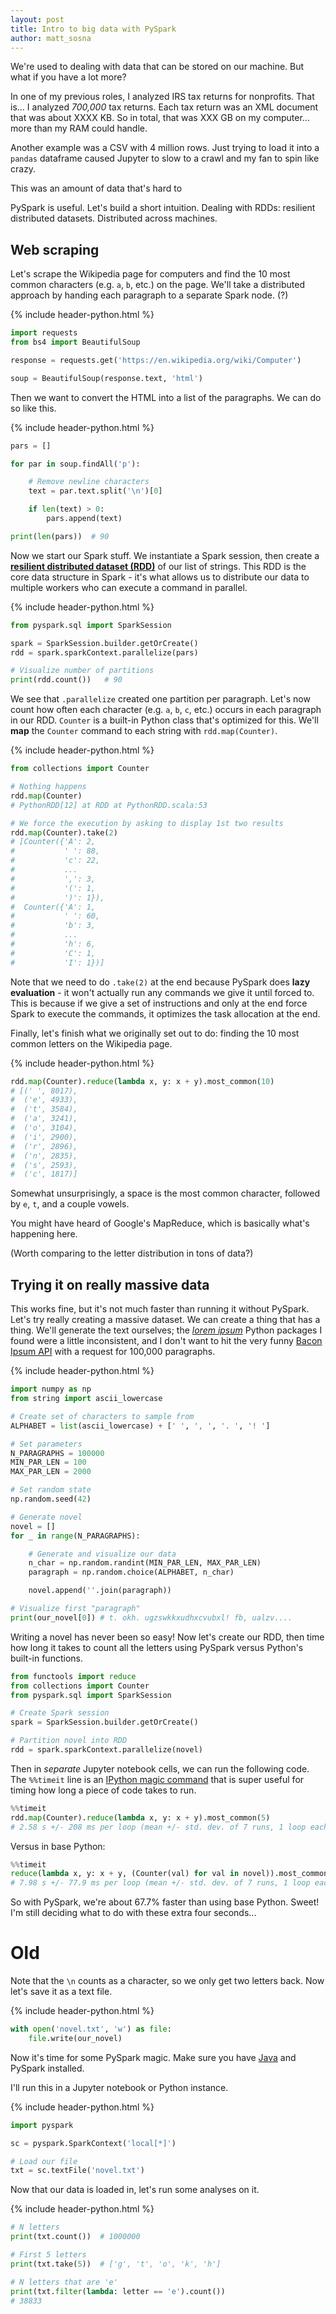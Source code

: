 ```yaml
---
layout: post
title: Intro to big data with PySpark
author: matt_sosna
---
```



We're used to dealing with data that can be stored on our machine. But what if you have a lot more?

In one of my previous roles, I analyzed IRS tax returns for nonprofits. That is... I analyzed _700,000_ tax returns. Each tax return was an XML document that was about XXXX KB. So in total, that was XXX GB on my computer... more than my RAM could handle.

Another example was a CSV with 4 million rows. Just trying to load it into a `pandas` dataframe caused Jupyter to slow to a crawl and my fan to spin like crazy.



 This was an amount of data that's hard to

PySpark is useful. Let's build a short intuition. Dealing with RDDs: resilient distributed datasets. Distributed across machines.


## Web scraping
Let's scrape the Wikipedia page for computers and find the 10 most common characters (e.g. `a`, `b`, etc.) on the page. We'll take a distributed approach by handing each paragraph to a separate Spark node. (?)

{% include header-python.html %}
```python
import requests
from bs4 import BeautifulSoup

response = requests.get('https://en.wikipedia.org/wiki/Computer')

soup = BeautifulSoup(response.text, 'html')
```

Then we want to convert the HTML into a list of the paragraphs. We can do so like this.

{% include header-python.html %}
```python
pars = []

for par in soup.findAll('p'):

    # Remove newline characters
    text = par.text.split('\n')[0]

    if len(text) > 0:
        pars.append(text)

print(len(pars))  # 90
```

Now we start our Spark stuff. We instantiate a Spark session, then create a [**resilient distributed dataset (RDD)**](https://sparkbyexamples.com/spark-rdd-tutorial/) of our list of strings. This RDD is the core data structure in Spark - it's what allows us to distribute our data to multiple workers who can execute a command in parallel.

{% include header-python.html %}
```python
from pyspark.sql import SparkSession

spark = SparkSession.builder.getOrCreate()
rdd = spark.sparkContext.parallelize(pars)

# Visualize number of partitions
print(rdd.count())   # 90
```

We see that `.parallelize` created one partition per paragraph. Let's now count how often each character (e.g. `a`, `b`, `c`, etc.) occurs in each paragraph in our RDD. `Counter` is a built-in Python class that's optimized for this. We'll **map** the `Counter` command to each string with `rdd.map(Counter)`.

{% include header-python.html %}
```python
from collections import Counter

# Nothing happens
rdd.map(Counter)
# PythonRDD[12] at RDD at PythonRDD.scala:53

# We force the execution by asking to display 1st two results
rdd.map(Counter).take(2)
# [Counter({'A': 2,
#           ' ': 88,
#           'c': 22,
#           ...
#           ',': 3,
#           '(': 1,
#           ')': 1}),
#  Counter({'A': 1,
#           ' ': 60,
#           'b': 3,
#           ...
#           'h': 6,
#           'C': 1,
#           'I': 1})]
```

Note that we need to do `.take(2)` at the end because PySpark does **lazy evaluation** - it won't actually run any commands we give it until forced to. This is because if we give a set of instructions and only at the end force Spark to execute the commands, it optimizes the task allocation at the end.

Finally, let's finish what we originally set out to do: finding the 10 most common letters on the Wikipedia page.

{% include header-python.html %}
```python
rdd.map(Counter).reduce(lambda x, y: x + y).most_common(10)
# [(' ', 8017),
#  ('e', 4933),
#  ('t', 3584),
#  ('a', 3241),
#  ('o', 3104),
#  ('i', 2900),
#  ('r', 2896),
#  ('n', 2835),
#  ('s', 2593),
#  ('c', 1817)]
```

Somewhat unsurprisingly, a space is the most common character, followed by `e`, `t`, and a couple vowels.

You might have heard of Google's MapReduce, which is basically what's happening here.

(Worth comparing to the letter distribution in tons of data?)

## Trying it on really massive data
This works fine, but it's not much faster than running it without PySpark. Let's try really creating a massive dataset. We can create a thing that has a thing. We'll generate the text ourselves; the [*lorem ipsum*](https://loremipsum.io/) Python packages I found were a little inconsistent, and I don't want to hit the very funny [Bacon Ipsum API](https://baconipsum.com/json-api/) with a request for 100,000 paragraphs.

{% include header-python.html %}
```python
import numpy as np
from string import ascii_lowercase

# Create set of characters to sample from
ALPHABET = list(ascii_lowercase) + [' ', ', ', '. ', '! ']

# Set parameters
N_PARAGRAPHS = 100000
MIN_PAR_LEN = 100
MAX_PAR_LEN = 2000

# Set random state
np.random.seed(42)

# Generate novel
novel = []
for _ in range(N_PARAGRAPHS):

    # Generate and visualize our data
    n_char = np.random.randint(MIN_PAR_LEN, MAX_PAR_LEN)
    paragraph = np.random.choice(ALPHABET, n_char)

    novel.append(''.join(paragraph))

# Visualize first "paragraph"
print(our_novel[0]) # t. okh. ugzswkkxudhxcvubxl! fb, ualzv....
```

Writing a novel has never been so easy! Now let's create our RDD, then time how long it takes to count all the letters using PySpark versus Python's built-in functions.

```python
from functools import reduce
from collections import Counter
from pyspark.sql import SparkSession

# Create Spark session
spark = SparkSession.builder.getOrCreate()

# Partition novel into RDD
rdd = spark.sparkContext.parallelize(novel)
```

Then in _separate_ Jupyter notebook cells, we can run the following code. The `%%timeit` line is an [IPython magic command](https://ipython.readthedocs.io/en/stable/interactive/magics.html) that is super useful for timing how long a piece of code takes to run.

```python
%%timeit
rdd.map(Counter).reduce(lambda x, y: x + y).most_common(5)
# 2.58 s +/- 208 ms per loop (mean +/- std. dev. of 7 runs, 1 loop each)
```

Versus in base Python:
```python
%%timeit
reduce(lambda x, y: x + y, (Counter(val) for val in novel)).most_common(5)
# 7.98 s +/- 77.9 ms per loop (mean +/- std. dev. of 7 runs, 1 loop each)
```

So with PySpark, we're about 67.7% faster than using base Python. Sweet! I'm still deciding what to do with these extra four seconds...


# Old
Note that the `\n` counts as a character, so we only get two letters back. Now let's save it as a text file.

{% include header-python.html %}
```python
with open('novel.txt', 'w') as file:
    file.write(our_novel)
```

Now it's time for some PySpark magic. Make sure you have [Java](https://java.com/en/download/manual.jsp) and PySpark installed.

I'll run this in a Jupyter notebook or Python instance.

{% include header-python.html %}
```python
import pyspark

sc = pyspark.SparkContext('local[*]')

# Load our file
txt = sc.textFile('novel.txt')
```

Now that our data is loaded in, let's run some analyses on it.

{% include header-python.html %}
```python
# N letters
print(txt.count())  # 1000000

# First 5 letters
print(txt.take(5))  # ['g', 't', 'o', 'k', 'h']

# N letters that are 'e'
print(txt.filter(lambda: letter == 'e').count())
# 38833
```
